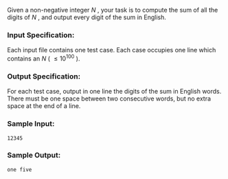 <!-- Title
Spell It Right (20)
-->
Given a non-negative integer $N$ , your task is to compute the sum of all the
digits of $N$ , and output every digit of the sum in English.

### Input Specification:

Each input file contains one test case. Each case occupies one line which
contains an $N$ ( $\le 10^{100}$ ).

### Output Specification:

For each test case, output in one line the digits of the sum in English words.
There must be one space between two consecutive words, but no extra space at
the end of a line.

### Sample Input:

    
    
    12345
    

### Sample Output:

    
    
    one five
    

